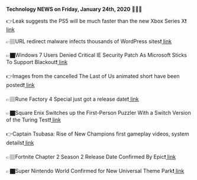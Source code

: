 <b>Technology NEWS on Friday, January 24th, 2020</b> 📡📡📡 

👉Leak suggests the PS5 will be much faster than the new Xbox Series X❗️<a href='https://techblock.club/?p=2414'> link</a>

👉🏽URL redirect malware infects thousands of WordPress sites❗️<a href='https://techblock.club/?p=2416'> link</a>

👉🏿Windows 7 Users Denied Critical IE Security Patch As Microsoft Sticks To Support Blackout❗️<a href='https://techblock.club/?p=2418'> link</a>

👉Images from the cancelled The Last of Us animated short have been posted❗️<a href='https://techblock.club/?p=2420'> link</a>

👉🏽Rune Factory 4 Special just got a release date❗️<a href='https://techblock.club/?p=2422'> link</a>

👉🏿Square Enix Switches up the First-Person Puzzler With a Switch Version of the Turing Test❗️<a href='https://techblock.club/?p=2424'> link</a>

👉Captain Tsubasa: Rise of New Champions first gameplay videos, system details❗️<a href='https://techblock.club/?p=2426'> link</a>

👉🏽Fortnite Chapter 2 Season 2 Release Date Confirmed By Epic❗️<a href='https://techblock.club/?p=2428'> link</a>

👉🏿Super Nintendo World Confirmed for New Universal Theme Park❗️<a href='https://techblock.club/?p=2430'> link</a>


